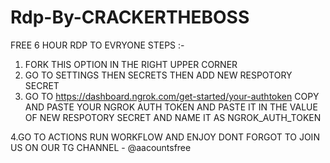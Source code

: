 # Rdp-By-CRACKERTHEBOSS
FREE 6 HOUR RDP TO EVRYONE STEPS :- 
1. FORK THIS OPTION IN THE RIGHT UPPER CORNER 
2. GO TO SETTINGS THEN SECRETS THEN ADD NEW RESPOTORY SECRET 
3. GO TO https://dashboard.ngrok.com/get-started/your-authtoken COPY AND PASTE YOUR NGROK AUTH TOKEN AND PASTE IT IN THE VALUE OF NEW RESPOTORY SECRET AND NAME IT AS NGROK_AUTH_TOKEN 

4.GO TO ACTIONS RUN WORKFLOW AND ENJOY
DONT FORGOT TO JOIN US ON OUR TG CHANNEL - @aacountsfree
